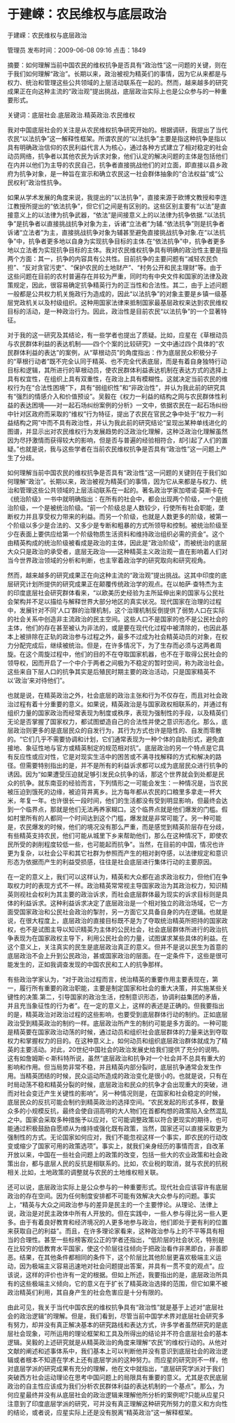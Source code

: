 # 于建嵘：农民维权与底层政治  
于建嵘：农民维权与底层政治

管理员 发布时间：2009-06-08 09:16  点击：1849









摘要：如何理解当前中国农民的维权抗争是否具有“政治性”这一问题的关键，则在于我们如何理解“政治”。长期以来，政治被视为精英们的事情，因为它从来都是与权力、统治和管理这些公共领域的上层活动联系在一起的。然而，越来越多的研究成果正在向这种主流的“政治观”提出挑战，底层政治实际上也是公众参与的一种重要形式。 

关键词：底层社会.底层政治.精英政治.农民维权



我对中国底层社会的关注是从农民维权抗争研究开始的。根据调研，我提出了当代农民“以法抗争”这一解释性框架。所谓农民的“以法抗争”主要是指这种抗争是指以具有明确政治信仰的农民利益代言人为核心，通过各种方式建立了相对稳定的社会动员网络，抗争者以其他农民为诉求对象，他们认定的解决问题的主体是包括他们在内并以他们为主导的农民自己，抗争者直接挑战他们的对立面，即直接以县乡政府为抗争对象，是一种旨在宣示和确立农民这一社会群体抽象的“合法权益”或“公民权利”政治性抗争。

如果从学术发展的角度来说，我提出的“以法抗争”，直接来源于欧博文教授和李连江教授所提出的“依法抗争”，但它们之间是有区别的。这些区别主要有“以法”是直接意义上的以法律为抗争武器，“依法”是间接意义上的以法律为抗争依据.“以法抗争”是抗争者以直接挑战抗争对象为主，诉诸“立法者”为辅.“依法抗争”则是抗争者诉诸“立法者”为主，直接挑战抗争对象为辅甚至避免直接挑战抗争对象.在“以法抗争”中，抗争者更多地以自身为实现抗争目标的主体.在“依法抗争”中，抗争者更多地以立法者为实现抗争目标的主体。我对农民维权抗争具有明确的政治性主要是指两个方面：其一，抗争的内容具有公共性。目前抗争的主要问题有“减轻农民负担”、“反对贪官污吏”、“保护农民的土地财产”、“村务公开和民主理财”等。由于这些问题在目前的农村普遍存在并较为严重，同时均有中央文件和国家的法律及政策规定，因此，很容易确定抗争精英行为的正当性和合法性。其二，由于上述问题一般都是公共权力机关施政行为造成的，因此“以法抗争”的对象主要是乡镇一级基层党政机关以及村级组织。这种用国家法律来抵制国家最基层政权来达到农民维权目标的活动，是一种政治行为。因此，政治性是目前农民“以法抗争”的一个显著特征。

对于我的这一研究及其结论，有一些学者也提出了质疑。比如，应星在《草根动员与农民群体利益的表达机制——四个个案的比较研究》一文中通过四个具体的“农民群体利益的表达”的案例，从“草根动员”的角度指出：作为底层民众积极分子的“草根行动者”既不完全认同于精英、也不完全代表底层，而是有着自身独特行动目标和逻辑，其所进行的草根动员，使农民群体利益表达机制在表达方式的选择上具有权宜性，在组织上具有双重性，在政治上具有模糊性。这就决定当前农民的维权行为在“合法性困境”下，具有“弱组织性”和“非政治性”，并认为我此前的研究具有“强烈的情感介入和价值预设”。吴毅在《权力一利益的结构之网与农民群体性利益的表达困境——对一起石场纠纷案例的分析》一文中，依据农民在一起石场纠纷中针对区政府而采取的“维权”行为特征，提出了农民在官民之争中处于“权力一利益结构之网”中而不具有政治性，并认为我此前的研究结论“呈现出某种单线进化的图谱，并显示出对农民维权行为发展趋势的泛政治化理解，这种泛政治化理解虽然因为尽抒激情而获得较大的影响，但是否与普遍的经验相符合，却引起了人们的置疑。”也就是说，我与这些学者在当前农民维权抗争是否具有“政治性”这一问题上产生了分歧。

如何理解当前中国农民的维权抗争是否具有“政治性”这一问题的关键则在于我们如何理解“政治”。长期以来，政治被视为精英们的事情，因为它从来都是与权力、统治和管理这些公共领域的上层活动联系在一起的。著名政治学家加塔诺·莫斯卡在《统治阶级》一书中就明确指出：在所有的社会中，都会出现两个阶级，一个是统治阶级，一个是被统治阶级。“前一个阶级总是人数较少，行使所有社会职能，垄断权力并且享受权力带来的利益。而另一个阶级，也就是人数更多的阶级，被第一个阶级以多少是合法的、又多少是专断和粗暴的方式所领导和控制。被统治阶级至少在表面上要供应给第一个阶级物质生活资料和维持政治组织必需的资金”。这个由精英构成的统治阶级被看成是政治的主体，因此是“政治阶级”，而被统治的底层大众只是政治的承受者，底层无政治——这种精英主义政治观一直在影响着人们对当今世界政治领域的分析和判断，也主宰着政治学的研究取向和研究视角。

然而，越来越多的研究成果正在向这种主流的“政治观”提出挑战。这其中印度的底层研究计划所提供的研究成果正在颠覆传统政治学的观点。在以帕萨·查特杰为主的印度底层社会研究群体看来，“以欧美历史经验为主所延伸出来的国家与公民社会架构并不足以描绘与解释世界大部分地区的真实状况。现代国家在治理的过程中，发展针对不同‘人口’群的治理机制，这个治理机制反倒提供了弱势人口在实际的社会关系中创造非主流政治的民主空间。这些人口不是国家的也不是公民社会的主体，他们的存在甚至被认为非法的，或是要在现代化过程中被清除的，也因此基本上被排除在正轨的政治参与过程之外，最多不过成为社会精英动员的对象，在权力分配完成后，继续被统治。但是，在许多情况下，为了生存而必须与这两者周旋。在这个周旋过程中，他们的目的不在夺取国家机器，也不在于取得公民社会的领导权，因而开启了一个中介于两者之间极为不稳定的暂时空间，称为政治社会。这些来自下层人口的抗争其实是后殖民时期主要的政治活动，只是国家精英不以‘政治’来对待他们”。

也就是说，在精英政治之外，社会底层的政治主张和行为不仅存在，而且对社会政治过程有着十分重要的意义。如果说，精英政治是与国家政权相联系的，并通过有组织力量的国家政治而经常表现为制度或秩序，表现为强制性的手段，以及精英们无论是否掌握了国家权力，都试图塑造自己的合法性并使之意识形态化。那么，底层政治则更多的是底层民众的自发行为，其行为方式也许是隐性的、自发而零散的。“它们几乎不需要协调和计划，它们通常表现为一种个体的自助形式，避免直接地、象征性地与官方或精英制定的规范相对抗”。底层政治的另一个特点是它具有反应性或应对性，它是对现实生活中的困苦或不满寻找解释的方式和解决的路径。但需要特别指出的是，并不是所有的利益诉求都可以成为底层民众进行抗争的诱因。因为“如果遭受压迫就足够引发民众抗争的话，那这个世界就会到处都是民众的抗争。就东南亚的经验而言，下列情形之一可能会发生：一种情况是，当农民被压迫到饿死的边缘，被迫背井离乡。比方每年都从农民的口粮里多拿走一杯大米，年复一年。也许很长一段时间，他们的生活都没有受到明显影响，但最终会达到一个临界点，那就是他们无法再养家糊口。这个临界点就是他们爆发的门槛。假如村里所有的人都同一个时间达到这个门槛，爆发就是非常可能了。另一种可能是，农民爆发的时候，他们的境况没有那么严重，而是感觉到精英阶层存在分歧，有些精英支持农民，他们可能从城里下乡来帮助他们，那么在这种情况下，即使农民所受的剥削程度较低一些，也可能起而抗争”。当然，在目前的中国，情况也许更为复杂，以社会公平和其它社群为参照而产生的相对剥夺感，以法律规定和意识形态为依据而产生的利益受损感，往往是社会底层进行集体行动的主要原因。

在一定的意义上，我们可以这样认为，精英和大众都在追求政治权力，但他们在争取权力时的表现方式不一样。政治精英常常视主导国家政治为其政治权力，知识精英则视社会权利为其主要的政治诉求，而社会底层群体最为现实的诉求目标则是具体的利益诉求。这种利益诉求决定了底层政治是一个相对独立的政治场域，它一方面受国家政治和公民社会政治的掣肘，另一方面它又具备自身的内在逻辑。也就是说，在很大程度上，底层政治的直接目标既不是为了夺取统治精英所把持的国家政权，也不是试图主导以知识精英为主体的公民社会，社会底层群体所进行的政治抗争表现为在国家政权主导下，利用公民社会的力量，试图谋求某些具体的利益。在这个意义上，关注真实的民生是底层政治真正的意义。但并不是说以民生为首意的底层政治不会上升到公民政治，甚或国家政治的层面。在一定条件下，这些是很可能发生的，正如我调查发现的中国农民和工人的抗争那样。

有些政治学家认为，“对于政治过程而言，统治精英的重要作用主要表现在，第一，履行所有重要的政治职能，主要是制定国家和社会的重大决策，并实施某些关键性的决策.第二，引导国家的政治生活，控制意识形态，协调利益集团的矛盾，并且充当象征性的行为者”。在一定的意义上，这样的表述是正确的。但我要指出的是，精英政治对政治过程的这些影响，也要受到底层群体行动的制约。正如底层政治受到精英政治的制约一样。底层政治所产生的制约可能是多方面的。一种可能是精英要在国家政治动荡的时候，通过动员和组织社会底层群体的力量来达到夺取权力和掌握权力的目的。在这种意义上，如何动员和组织底层政治群体就成为了精英的主要活动。对此，20世纪中国社会的政治发展史给我们提供了充分的说明。这有如詹姆斯·c·斯科特所说，虽然“底层政治和抗争对一个社会并不总具有重大的影响和作用。但当局势非常不稳，并且精英内部分裂时，底层抗争通常会发生作用。当精英团结的时候，民众运动所造成的政治变化是很小的。也就是说，只有在时局动荡不稳和精英分裂的时候，底层政治和民众的抗争才会出现重大的突破，进而对社会变迁产生关键性的影响”。另一种情况则是，在国家和社会稳定的时候，底层民众的反抗可能会制约到精英政治的选择空间。“农民发起的形式多样，数量众多的小规模反抗，最终会使自诩高明的大人物们在首都构想的政策陷入全然混乱之中。国家会采取多种措施予以应对，它可能调整政策以符合更现实的期待，也可能通过积极鼓励自愿顺从为维持或强化既有政策，当然，国家还可以直接采取更为强制性的方式。无论国家如何应对，我们不能忽视这样一个事实，即农民的行动改变或缩少了国家可用的政策选项”。事实上，就我们亲身经历的事情而言，自改革开放以来，中国在一些社会问题上的政策的改变，包括一些大的农业政策和社会政策出台，都与底层人民的反抗是相联系的。比如，农业税的取消，就与农民的抗税相关.比如，土地政策的调整就与农民的土地维权相关联。

还可以说，底层政治实际上是公众参与的一种重要形式。现代社会应该容许有底层政治的存在空间。因为任何制度安排都不可能有效解决大众参与的问题。事实上，“精英与大众之间政治参与的差异是民主的一个主要悖论。从理论、法律上说，政治是对民主政体中所有人开放的。但在实践中，一些人参与得比另一些人更多。由于有着良好教育和经济境况的人更多地参与政治，他们即处于更有利的位置来获取自己的利益”。而且，在许多理论家看来，这种政治参与上的不平等具有相当的合理性。甚至一些标榜客观公正的学者还指出，“低阶层的社会状况，特别是在比较穷的低教育水平国家，使这个阶层往往倾向于把政治看作非黑即白，非善即恶。结果，在其他条件都相同的条件下，这个阶层比其他阶层更喜欢极端主义运动，因为极端主义容易迅速地对社会问题提出答案，并具有一贯不变的观点”。应该说，这样的评价也许有一定的根据。但如上所述，我要指出的是，底层政治所具有的这些极端主义倾向，它的意义在于扩长了精英政治选择的范围，但它如果不被政治精英们利用，其自身产生的社会危害应是十分有限的。

由此可见，我关于当代中国农民的维权抗争具有“政治性”就是基于上述对“底层社会的政治逻辑”的理解。但是，我们看到，尽管当前中国学术界对底层社会研究多有努力，却并没有真正解决基本的研究路线和表达方式，许多学者虽然研究的是底层社会现象，可所运用的理论框架和工具及所得出的结论并不符合底层社会的基本逻辑。吴毅的上述研究就是从精英政治的角度来理解“农民”的维权行动的。从他对文献的阐述和述事体系中，我们基本上可以判断他并没有意识到底层社会的政治逻辑或者根本不知道在学术上还有底层学派的这种努力。而应星的研究则不一样，他对底层学派的研究成果有充分的理解，他在文中就指出，“底层研究学派对于我们突破西方社会运动理论在思考中国问题上的局限具有重要的意义。尤其是农民底层政治的自主性应该成为我们分析农民群体利益的表达机制的一个基点”。那么，为何应星最终并没有从底层社会的政治逻辑来理解他所分析的案例呢?只能从应星只注意到了印度底层学派的研究，可并没有真正理解这种研究所努力的意义和方向性的结论，或者说，应星实际上还是没有脱离“精英政治”这一解释框架。